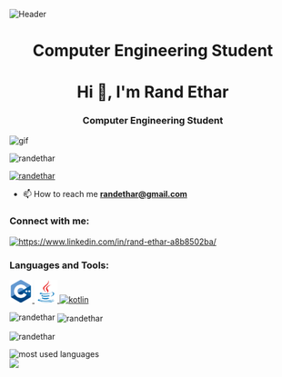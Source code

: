 ![Header](https://capsule-render.vercel.app/api?type=waving&color=timeGradient&height=222&section=header&text=Hi,%20I'm%20Ahmad%20Madani!%20%F0%9F%91%8B&fontSize=45&width=1000&fontColor=ffffff)

<h1 align="center">Computer Engineering Student</h1>
<!-- images...<!-- <img align="right" alt="Coding" width="400" src="https://cdn.dribbble.com/users/1162077/screenshots/3848914/programmer.gif"> --> 
<!-- ![ProfileView](https://komarev.com/ghpvc/?username=Ahmadmadani265&label=Profile%20views&color=blueviolet) -->

<h1 align="center">Hi 👋, I'm Rand Ethar</h1>
<h3 align="center">Computer Engineering Student</h3>
<img src="https://media4.giphy.com/media/v1.Y2lkPTc5MGI3NjExOWZ3anF4NnhlZXAzZ29jYXptdXdyODg4cnZobDZvNmlud2p3M2hkbiZlcD12MV9pbnRlcm5hbF9naWZfYnlfaWQmY3Q9Zw/L1R1tvI9svkIWwpVYr/giphy.webp" alt="gif"/>
<p align="left"> <img src="https://komarev.com/ghpvc/?username=randethar&label=Profile%20views&color=0e75b6&style=flat" alt="randethar" /> </p>

<p align="left"> <a href="https://github.com/ryo-ma/github-profile-trophy"><img src="https://github-profile-trophy.vercel.app/?username=randethar" alt="randethar" /></a> </p>

- 📫 How to reach me **randethar@gmail.com**

<h3 align="left">Connect with me:</h3>
<p align="left">
<a href="https://linkedin.com/in/https://www.linkedin.com/in/rand-ethar-a8b8502ba/" target="blank"><img align="center" src="https://raw.githubusercontent.com/rahuldkjain/github-profile-readme-generator/master/src/images/icons/Social/linked-in-alt.svg" alt="https://www.linkedin.com/in/rand-ethar-a8b8502ba/" height="30" width="40" /></a>
</p>

<h3 align="left">Languages and Tools:</h3>
<p align="left"> <a href="https://www.w3schools.com/cpp/" target="_blank" rel="noreferrer"> <img src="https://raw.githubusercontent.com/devicons/devicon/master/icons/cplusplus/cplusplus-original.svg" alt="cplusplus" width="40" height="40"/> </a> <a href="https://www.java.com" target="_blank" rel="noreferrer"> <img src="https://raw.githubusercontent.com/devicons/devicon/master/icons/java/java-original.svg" alt="java" width="40" height="40"/> </a> <a href="https://kotlinlang.org" target="_blank" rel="noreferrer"> <img src="https://www.vectorlogo.zone/logos/kotlinlang/kotlinlang-icon.svg" alt="kotlin" width="40" height="40"/> </a> </p>

<p><img align="left" src="https://github-readme-stats.vercel.app/api/top-langs?username=randethar&show_icons=true&locale=en&layout=compact" alt="randethar" /></p>

<p>&nbsp;<img align="center" src="https://github-readme-stats.vercel.app/api?username=randethar&show_icons=true&locale=en" alt="randethar" /></p>

<p><img align="center" src="https://github-readme-streak-stats.herokuapp.com/?user=randethar&" alt="randethar" /></p>





<img align="left" src="https://github-readme-stats.vercel.app/api/top-langs?username=yousefdergham&show_icons=true&locale=en&layout=compact&theme=radical" alt="most used languages" />
<br>
<a href="https://komarev.com/ghpvc/?username=yousefdergham&style=for-the-badge">
    <img src="https://komarev.com/ghpvc/?username=yousefdergham&style=for-the-badge">
</a>
